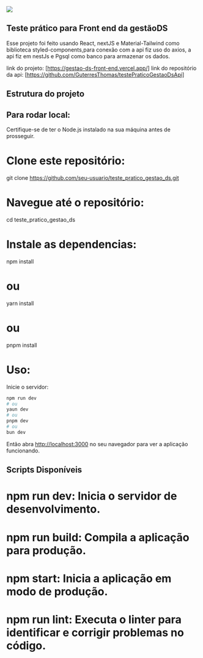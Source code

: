 <img src="/logo.svg"></img>

## Teste prático para Front end da gestãoDS

Esse projeto foi feito usando React, nextJS e Material-Tailwind como biblioteca styled-components,para conexão com a api fiz uso do axios, a api fiz em nestJs e Pgsql como banco para armazenar os dados.

link do projeto: [https://gestao-ds-front-end.vercel.app/]
link do repositório da api: [https://github.com/GuterresThomas/testePraticoGestaoDsApi]


## Estrutura do projeto




## Para rodar local:

Certifique-se de ter o Node.js instalado na sua máquina antes de prosseguir.

# Clone este repositório: 

git clone https://github.com/seu-usuario/teste_pratico_gestao_ds.git

# Navegue até o repositório: 

cd teste_pratico_gestao_ds

# Instale as dependencias:

npm install
# ou
yarn install
# ou
pnpm install

# Uso:
Inicie o servidor:

```bash
npm run dev
# ou
yaun dev
# ou
pnpm dev
# ou
bun dev
```

Então abra [http://localhost:3000](http://localhost:3000) no seu navegador para ver a aplicação funcionando.

## Scripts Disponíveis

# npm run dev: Inicia o servidor de desenvolvimento.

# npm run build: Compila a aplicação para produção.

# npm start: Inicia a aplicação em modo de produção.

# npm run lint: Executa o linter para identificar e corrigir problemas no código.

